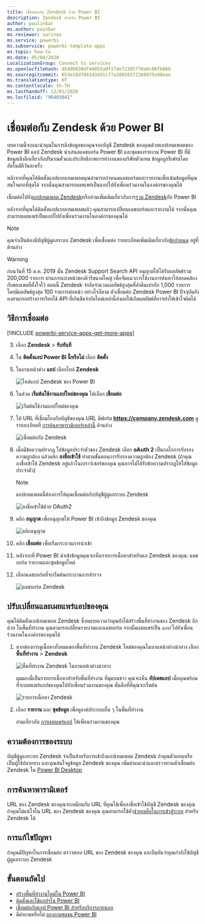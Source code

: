 ```yaml
---
title: เชื่อมต่อกับ Zendesk ด้วย Power BI
description: Zendesk สำหรับ Power BI
author: paulinbar
ms.author: painbar
ms.reviewer: sarinas
ms.service: powerbi
ms.subservice: powerbi-template-apps
ms.topic: how-to
ms.date: 05/04/2020
LocalizationGroup: Connect to services
ms.openlocfilehash: d5400830df44055a0f17de72385778a0c06fb06b
ms.sourcegitcommit: 653e18d7041d3dd1cf7a38010372366975a98eae
ms.translationtype: HT
ms.contentlocale: th-TH
ms.lasthandoff: 12/01/2020
ms.locfileid: "96403041"
---
```

# <a name="connect-to-zendesk-with-power-bi"></a>เชื่อมต่อกับ Zendesk ด้วย Power BI

บทความนี้จะแนะนำคุณในการดึงข้อมูลของคุณจากบัญชี Zendesk ของคุณด้วยแอปเทมเพลตของ Power BI แอป Zendesk นำเสนอแดชบอร์ด Power BI และชุดของรายงาน Power BI ที่มีข้อมูลเชิงลึกเกี่ยวกับปริมาณตั๋วและประสิทธิภาพการทำงานของบริษัทตัวแทน ข้อมูลถูกรีเฟรชโดยอัตโนมัติวันละครั้ง 

หลังจากที่คุณได้ติดตั้งแอปแบบเทมเพลตคุณสามารถกำหนดแดชบอร์ดและรายงานเพื่อเน้นข้อมูลที่คุณสนใจมากที่สุดได้ จากนั้นคุณสามารถเผยแพร่เป็นแอปไปยังเพื่อนร่วมงานในองค์กรของคุณได้

เชื่อมต่อไปยัง[แอปเทมเพลต Zendesk](https://app.powerbi.com/getdata/services/zendesk)หรืออ่านเพิ่มเติมเกี่ยวกับการ[รวม Zendesk](https://powerbi.microsoft.com/integrations/zendesk)กับ Power BI

หลังจากที่คุณได้ติดตั้งแอปแบบเทมเพลตแล้ว คุณสามารถเปลี่ยนแดชบอร์ดและรายงานได้ จากนั้นคุณสามารถเผยแพร่เป็นแอปไปยังเพื่อนร่วมงานในองค์กรของคุณได้

>[!NOTE]
>คุณจำเป็นต้องมีบัญชีผู้ดูแลระบบ Zendesk เพื่อเชื่อมต่อ รายละเอียดเพิ่มเติมเกี่ยวกับ[ข้อกำหนด](#system-requirements) อยู่ที่ด้านล่าง

>[!WARNING]
>ก่อนวันที่ 15 ต.ค. 2019 นั้น Zendesk Support Search API อนุญาตให้ได้รับผลลัพธ์รวม 200,000 รายการ ผ่านการแบ่งหน้าของคิวรีขนาดใหญ่ เพื่อจัดแนวการใช้งานการค้นหาให้สอดคล้องกับขอบเขตที่ตั้งใจไว้ ตอนนี้ Zendesk จำกัดจำนวนผลลัพธ์สูงสุดที่ส่งคืนเท่ากับ 1,000 รายการ โดยมีผลลัพธ์สูงสุด 100 รายการต่อหน้า อย่างไรก็ตาม ตัวเชื่อมต่อ Zendesk Power BI ปัจจุบันยังคงสามารถสร้างการเรียกใช้ API ที่เกินขีดจำกัดใหม่เหล่านี้ส่งผลให้เกิดผลลัพธ์ที่อาจทำให้เข้าใจผิดได้

## <a name="how-to-connect"></a>วิธีการเชื่อมต่อ

[!INCLUDE [powerbi-service-apps-get-more-apps](../includes/powerbi-service-apps-get-more-apps.md)]

3. เลือก **Zendesk** \> **รับทันที**
4. ใน **ติดตั้งแอป Power BI นี้หรือไม่** เลือก **ติดตั้ง**
4. ในบานหน้าต่าง **แอป** เลือกไทล์ **Zendesk**

    ![ไทล์แอป Zendesk ของ Power BI](media/service-connect-to-zendesk/power-bi-zendesk-tile.png)

6. ในส่วน **เริ่มต้นใช้งานแอปใหม่ของคุณ** ให้เลือก **เชื่อมต่อ**

    ![เริ่มต้นใช้งานแอปใหม่ของคุณ](media/service-connect-to-zendesk/power-bi-new-app-connect-get-started.png)

4. ให้ URL ที่เชื่อมโยงกับบัญชีของคุณ URL มีฟอร์ม **https://company.zendesk.com** ดูรายละเอียดที่ [การค้นหาพารามิเตอร์เหล่านี้](#finding-parameters) ด้านล่าง
   
   ![เชื่อมต่อกับ Zendesk](media/service-connect-to-zendesk/pbi_zendeskconnect.png)

5. เมื่อมีข้อความปรากฏ ใส่ข้อมูลประจำตัวของ Zendesk  เลือก **oAuth 2** เป็นกลไกการรับรองความถูกต้อง แล้วคลิก **ลงชื่อเข้าใช้** ทำตามขั้นตอนการรับรองความถูกต้อง Zendesk (ถ้าคุณลงชื่อเข้าใช้ Zendesk อยู่แล้วในเบราว์เซอร์ของคุณ คุณอาจไม่ได้รับข้อความปรากฏให้ใส่ข้อมูลประจำตัว)
   
   > [!NOTE]
   > แอปเทมเพลตนี้ต้องการให้คุณเชื่อมต่อกับบัญชีผู้ดูแลระบบ Zendesk 
   > 
   
   ![ลงชื่อเข้าใช้ด้วย OAuth2](media/service-connect-to-zendesk/pbi_zendesksignin.png)
6. คลิก **อนุญาต** เพื่ออนุญาตให้ Power BI เข้าถึงข้อมูล Zendesk ของคุณ
   
   ![คลิกอนุญาต](media/service-connect-to-zendesk/zendesk2.jpg)
7. คลิก **เชื่อมต่อ** เพื่อเริ่มกระบวนการนำเข้า 
8. หลังจากที่ Power BI นำเข้าข้อมูลคุณจะเห็นรายการเนื้อหาสำหรับแอ Zendesk ของคุณ: แดชบอร์ด รายงานและชุดข้อมูลใหม่
9. เลือกแดชบอร์ดที่จะเริ่มต้นกระบวนการสำรวจ

    ![แดชบอร์ด Zendesk](media/service-connect-to-zendesk/power-bi-zendesk-dashboard.png)
   
## <a name="modify-and-distribute-your-app"></a>ปรับเปลี่ยนและเผยแพร่แอปของคุณ

คุณได้ติดตั้งแอปเทมเพลต Zendesk ซึ่งหมายความว่าคุณยังได้สร้างพื้นที่ทำงานของ Zendesk อีกด้วย ในพื้นที่ทำงาน คุณสามารถเปลี่ยนรายงานและแดชบอร์ด จากนั้นเผยแพร่เป็น *แอป* ไปยังเพื่อนร่วมงานในองค์กรของคุณได้ 

1. หากต้องการดูเนื้อหาทั้งหมดของพื้นที่ทำงาน Zendesk ใหม่ของคุณในบานหน้าต่างนำทาง เลือก **พื้นที่ทำงาน** > **Zendesk** 

    ![พื้นที่ทำงาน Zendesk ในบานหน้าต่างนำทาง](media/service-connect-to-zendesk/power-bi-zendesk-workspace-left-nav.png)

    มุมมองนี้เป็นรายการเนื้อหาสำหรับพื้นที่ทำงาน ที่มุมบนขวา คุณจะเห็น **อัปเดตแอป** เมื่อคุณพร้อมที่จะเผยแพร่แอปของคุณไปยังเพื่อนร่วมงานของคุณ นั่นคือที่ที่คุณจะเริ่มต้น 

    ![รายการเนื้อหา Zendesk](media/service-connect-to-zendesk/power-bi-zendesk-content-list.png)

2. เลือก **รายงาน** และ **ชุดข้อมูล** เพื่อดูองค์ประกอบอื่น ๆ ในพื้นที่ทำงาน

    อ่านเกี่ยวกับ [การเผยแพร่แอป](../collaborate-share/service-create-distribute-apps.md) ให้เพื่อนร่วมงานของคุณ

## <a name="system-requirements"></a>ความต้องการของระบบ
บัญชีผู้ดูแลระบบ Zendesk จำเป็นสำหรับการเข้าถึงแอปเทมเพลต Zendesk ถ้าคุณตัวแทนหรือเป็นผู้ใช้ปลายทาง และคุณสนใจดูข้อมูล Zendesk ของคุณ เพิ่มคำแนะนำและตรวจทานตัวเชื่อมต่อ Zendesk ใน [Power BI Desktop](desktop-connect-to-data.md)

## <a name="finding-parameters"></a>การค้นหาพารามิเตอร์
URL ของ Zendesk ของคุณจะเหมือนกับ URL ที่คุณใช้เพื่อลงชื่อเข้าใช้บัญชี Zendesk ของคุณ ถ้าคุณไม่แน่ใจใน URL ของ Zendesk ของคุณ คุณสามารถใช้ตัว[ช่วยเหลือในการเข้าสู่ระบบ](https://www.zendesk.com/login/) สำหรับ Zendesk ได้

## <a name="troubleshooting"></a>การแก้ไขปัญหา
ถ้าคุณมีปัญหาในการเชื่อมต่อ ตรวจสอบ URL ของ Zendesk ของคุณ และยืนยันว่าคุณกำลังใช้บัญชีผู้ดูแลระบบ Zendesk

## <a name="next-steps"></a>ขั้นตอนถัดไป

* [สร้างพื้นที่ทำงานใหม่ใน Power BI](../collaborate-share/service-create-the-new-workspaces.md)
* [ติดตั้งและใช้แอปฯใน Power BI](../consumer/end-user-apps.md)
* [เชื่อมต่อกับแอป Power BI สำหรับบริการภายนอก](service-connect-to-services.md)
* มีคำถามหรือไม่ [ลองถามชุมชน Power BI](https://community.powerbi.com/)
